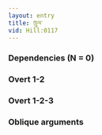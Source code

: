 ```yaml
---
layout: entry
title: ཁྲུལ་
vid: Hill:0117
---
```

### Dependencies (N = 0)


### Overt 1-2


### Overt 1-2-3


### Oblique arguments
